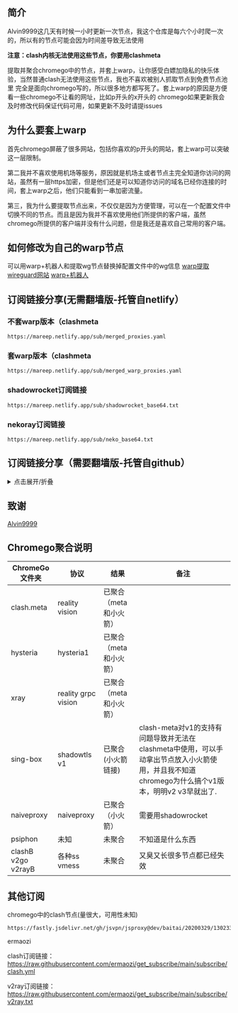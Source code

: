 ## 简介

Alvin9999这几天有时候一小时更新一次节点，我这个仓库是每六个小时爬一次的，所以有的节点可能会因为时间差导致无法使用

**注意：clash内核无法使用这些节点，你要用clashmeta**

提取并聚合chromego中的节点，并套上warp，让你感受白嫖加隐私的快乐体验，当然普通clash无法使用这些节点，我也不喜欢被别人抓取节点到免费节点池里
完全是面向chromego写的，所以很多地方都写死了。套上warp的原因是方便看一些chromego不让看的网址，比如p开头的x开头的
chromego如果更新我会及时修改代码保证代码可用，如果更新不及时请提issues
## 为什么要套上warp
首先chromego屏蔽了很多网站，包括你喜欢的p开头的网站，套上warp可以突破这一层限制。

第二我并不喜欢使用机场等服务，原因就是机场主或者节点主完全知道你访问的网站，虽然有一层https加密，但是他们还是可以知道你访问的域名已经你连接的时间，套上warp之后，他们只能看到一串加密流量。

第三，我为什么要提取节点出来，不仅仅是因为方便管理，可以在一个配置文件中切换不同的节点。而且是因为我并不喜欢使用他们所提供的客户端，虽然chromego所提供的客户端并没有什么问题，但是我还是喜欢自己常用的客户端。

## 如何修改为自己的warp节点
可以用warp+机器人和提取wg节点替换掉配置文件中的wg信息
[warp提取wireguard网站](https://replit.com/@misaka-blog/wgcf-profile-generator)
[warp+机器人](https://t.me/generatewarpplusbot)

## 订阅链接分享(无需翻墙版-托管自netlify）
### 不套warp版本（clashmeta
```
https://mareep.netlify.app/sub/merged_proxies.yaml
```
### 套warp版本（clashmeta
```
https://mareep.netlify.app/sub/merged_warp_proxies.yaml
```
### shadowrocket订阅链接
```
https://mareep.netlify.app/sub/shadowrocket_base64.txt
```
### nekoray订阅链接
```
https://mareep.netlify.app/sub/neko_base64.txt
```
## 订阅链接分享（需要翻墙版-托管自github）
<details>
  <summary>点击展开/折叠</summary>
  
### 不套warp版本（clashmeta
```
https://raw.githubusercontent.com/vveg26/chromego_merge/main/sub/merged_proxies.yaml
```
### 套warp版本（clashmeta
```
https://raw.githubusercontent.com/vveg26/chromego_merge/main/sub/merged_warp_proxies.yaml
```
### shadowrocket订阅链接
```
https://raw.githubusercontent.com/vveg26/chromego_merge/main/sub/shadowrocket_base64.txt
```
### nekoray订阅链接
```
https://raw.githubusercontent.com/vveg26/chromego_merge/main/sub/neko_base64.txt
```
</details>


## 致谢
[Alvin9999](https://github.com/Alvin9999/pac2/tree/master)


## Chromego聚合说明
| ChromeGo文件夹 | 协议 | 结果 | 备注 |
|--------|--------|--------|--------|
| clash.meta   | reality vision  | 已聚合（meta和小火箭）   |     | 
| hysteria   | hysteria1   | 已聚合（meta和小火箭）   |     | 
| xray   | reality grpc vision   | 已聚合（meta和小火箭）   |     | 
| sing-box   | shadowtls  v1  | 已聚合(小火箭链接)   | clash-meta对v1的支持有问题导致并无法在clashmeta中使用，可以手动拿出节点放入小火箭使用，并且我不知道chromego为什么搞个v1版本，明明v2 v3早就出了.    | 
| naiveproxy   | naiveproxy   | 已聚合（小火箭）   |  需要用shadowrocket   | 
| psiphon   | 未知   | 未聚合   |  不知道是什么东西   | 
| clashB v2go v2rayB   | 各种ss vmess   | 未聚合   |  又臭又长很多节点都已经失效   | 

## 其他订阅
chromego中的clash节点(量很大，可用性未知)
```
https://fastly.jsdelivr.net/gh/jsvpn/jsproxy@dev/baitai/20200329/1302338.md
```
ermaozi

clash订阅链接：https://raw.githubusercontent.com/ermaozi/get_subscribe/main/subscribe/clash.yml

v2ray订阅链接：https://raw.githubusercontent.com/ermaozi/get_subscribe/main/subscribe/v2ray.txt


